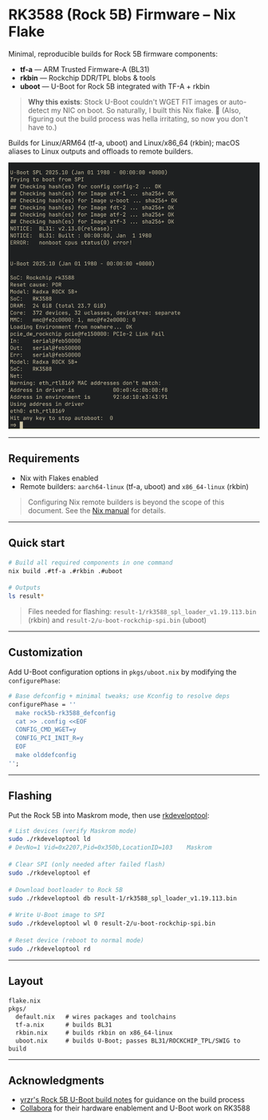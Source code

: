 # RK3588 (Rock 5B) Firmware – Nix Flake

Minimal, reproducible builds for Rock 5B firmware components:

* **tf-a** — ARM Trusted Firmware-A (BL31)
* **rkbin** — Rockchip DDR/TPL blobs & tools
* **uboot** — U-Boot for Rock 5B integrated with TF-A + rkbin

> **Why this exists**: Stock U-Boot couldn't WGET FIT images or auto-detect my NIC on boot. So naturally, I built this Nix flake. 🚀 (Also, figuring out the build process was hella irritating, so now you don't have to.)

Builds for Linux/ARM64 (tf-a, uboot) and Linux/x86_64 (rkbin); macOS aliases to Linux outputs and offloads to remote builders.

![Rock 5B U-Boot](rock5b-uboot.png)

---

## Requirements

* Nix with Flakes enabled
* Remote builders: `aarch64-linux` (tf-a, uboot) and `x86_64-linux` (rkbin)

> Configuring Nix remote builders is beyond the scope of this document. See the [Nix manual](https://nixos.org/manual/nix/stable/advanced-topics/distributed-builds.html) for details.

---

## Quick start

```bash
# Build all required components in one command
nix build .#tf-a .#rkbin .#uboot

# Outputs
ls result*
```

> Files needed for flashing: `result-1/rk3588_spl_loader_v1.19.113.bin` (rkbin) and `result-2/u-boot-rockchip-spi.bin` (uboot)

---

## Customization

Add U-Boot configuration options in `pkgs/uboot.nix` by modifying the `configurePhase`:

```nix
# Base defconfig + minimal tweaks; use Kconfig to resolve deps
configurePhase = ''
  make rock5b-rk3588_defconfig
  cat >> .config <<EOF
  CONFIG_CMD_WGET=y
  CONFIG_PCI_INIT_R=y
  EOF
  make olddefconfig
'';
```

---

## Flashing

Put the Rock 5B into Maskrom mode, then use [rkdeveloptool](https://github.com/rockchip-linux/rkdeveloptool):

```bash
# List devices (verify Maskrom mode)
sudo ./rkdeveloptool ld
# DevNo=1 Vid=0x2207,Pid=0x350b,LocationID=103    Maskrom

# Clear SPI (only needed after failed flash)
sudo ./rkdeveloptool ef

# Download bootloader to Rock 5B
sudo ./rkdeveloptool db result-1/rk3588_spl_loader_v1.19.113.bin

# Write U-Boot image to SPI
sudo ./rkdeveloptool wl 0 result-2/u-boot-rockchip-spi.bin

# Reset device (reboot to normal mode)
sudo ./rkdeveloptool rd
```

---

## Layout

```
flake.nix
pkgs/
  default.nix   # wires packages and toolchains
  tf-a.nix      # builds BL31
  rkbin.nix     # builds rkbin on x86_64-linux
  uboot.nix     # builds U-Boot; passes BL31/ROCKCHIP_TPL/SWIG to build
```

---

## Acknowledgments

* [yrzr's Rock 5B U-Boot build notes](https://yrzr.github.io/notes-build-uboot-for-rock5b/#fn:6) for guidance on the build process
* [Collabora](https://www.collabora.com/) for their hardware enablement and U-Boot work on RK3588
